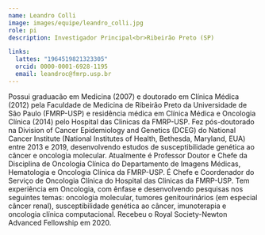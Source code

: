 ```yaml
---
name: Leandro Colli
image: images/equipe/leandro_colli.jpg
role: pi
description: Investigador Principal<br>Ribeirão Preto (SP)

links:
  lattes: "1964519821323305"
  orcid: 0000-0001-6928-1195
  email: leandroc@fmrp.usp.br
---
```


Possui graduacão em Medicina (2007) e doutorado em Clínica Médica (2012) pela Faculdade de Medicina de Ribeirão Preto da Universidade de São Paulo (FMRP-USP) e residência médica em Clínica Médica e Oncologia Clínica (2014) pelo Hospital das Clinicas da FMRP-USP. Fez pós-doutorado na Division of Cancer Epidemiology and Genetics (DCEG) do National Cancer Institute (National Institutes of Health, Bethesda, Maryland, EUA) entre 2013 e 2019, desenvolvendo estudos de susceptibilidade genética ao câncer e oncologia molecular. Atualmente é Professor Doutor e Chefe da Disciplina de Oncologia Clínica do Departamento de Imagens Médicas, Hematologia e Oncologia Clínica da FMRP-USP. É Chefe e Coordenador do Serviço de Oncologia Clínica do Hospital das Clinicas da FMRP-USP. Tem experiência em Oncologia, com ênfase e desenvolvendo pesquisas nos seguintes temas: oncologia molecular, tumores genitourinários (em especial câncer renal), susceptibilidade genética ao câncer, imunoterapia e oncologia clínica computacional. Recebeu o Royal Society-Newton Advanced Fellowship em 2020.
